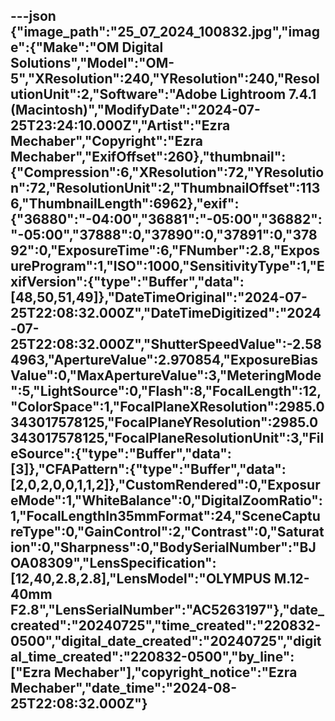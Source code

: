---json
{"image_path":"25_07_2024_100832.jpg","image":{"Make":"OM Digital Solutions","Model":"OM-5","XResolution":240,"YResolution":240,"ResolutionUnit":2,"Software":"Adobe Lightroom 7.4.1 (Macintosh)","ModifyDate":"2024-07-25T23:24:10.000Z","Artist":"Ezra Mechaber","Copyright":"Ezra Mechaber","ExifOffset":260},"thumbnail":{"Compression":6,"XResolution":72,"YResolution":72,"ResolutionUnit":2,"ThumbnailOffset":1136,"ThumbnailLength":6962},"exif":{"36880":"-04:00","36881":"-05:00","36882":"-05:00","37888":0,"37890":0,"37891":0,"37892":0,"ExposureTime":6,"FNumber":2.8,"ExposureProgram":1,"ISO":1000,"SensitivityType":1,"ExifVersion":{"type":"Buffer","data":[48,50,51,49]},"DateTimeOriginal":"2024-07-25T22:08:32.000Z","DateTimeDigitized":"2024-07-25T22:08:32.000Z","ShutterSpeedValue":-2.584963,"ApertureValue":2.970854,"ExposureBiasValue":0,"MaxApertureValue":3,"MeteringMode":5,"LightSource":0,"Flash":8,"FocalLength":12,"ColorSpace":1,"FocalPlaneXResolution":2985.0343017578125,"FocalPlaneYResolution":2985.0343017578125,"FocalPlaneResolutionUnit":3,"FileSource":{"type":"Buffer","data":[3]},"CFAPattern":{"type":"Buffer","data":[2,0,2,0,0,1,1,2]},"CustomRendered":0,"ExposureMode":1,"WhiteBalance":0,"DigitalZoomRatio":1,"FocalLengthIn35mmFormat":24,"SceneCaptureType":0,"GainControl":2,"Contrast":0,"Saturation":0,"Sharpness":0,"BodySerialNumber":"BJOA08309","LensSpecification":[12,40,2.8,2.8],"LensModel":"OLYMPUS M.12-40mm F2.8","LensSerialNumber":"AC5263197"},"date_created":"20240725","time_created":"220832-0500","digital_date_created":"20240725","digital_time_created":"220832-0500","by_line":["Ezra Mechaber"],"copyright_notice":"Ezra Mechaber","date_time":"2024-08-25T22:08:32.000Z"}
---